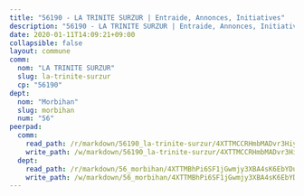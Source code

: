 ```yaml
---
title: "56190 - LA TRINITE SURZUR | Entraide, Annonces, Initiatives"
description: "56190 - LA TRINITE SURZUR | Entraide, Annonces, Initiatives"
date: 2020-01-11T14:09:21+09:00
collapsible: false
layout: commune
comm:
  nom: "LA TRINITE SURZUR"
  slug: la-trinite-surzur
  cp: "56190"
dept:
  nom: "Morbihan"
  slug: morbihan
  num: "56"
peerpad:
  comm:
    read_path: /r/markdown/56190_la-trinite-surzur/4XTTMCCRHmbMADvr3HiyAgMHXE5229XkoGqHCpsFSF2nL6uQ9
    write_path: /w/markdown/56190_la-trinite-surzur/4XTTMCCRHmbMADvr3HiyAgMHXE5229XkoGqHCpsFSF2nL6uQ9-K3TgV2g8i7A8XxjPYAZ518ApGahDHoh8zsc1f94z3fNb8cciTBGZc716BWfqAXAR5HB5dLLRJrL6LTV6zCTwwr4muCcbBr5LgasHREEdb7zd8twrA8NZ2jVAmJNtsHkvHeZ4WXfT
  dept:
    read_path: /r/markdown/56_morbihan/4XTTMBhPi6SF1jGwmjy3XBA4sK6EbYDun44EYwF3irZ7aBa5U
    write_path: /w/markdown/56_morbihan/4XTTMBhPi6SF1jGwmjy3XBA4sK6EbYDun44EYwF3irZ7aBa5U-K3TgV3HyhWtqSpmJ2GGLPRtHigVTcxkFRVLMX5R66UyRAN55PNUQgmTNwaDuJmWps9EVWQzncDySYbA7Pg7qEdRXsayrZysPHK4HeKM3FG1U8vQvyUvaDoFo4L4Z8coFC71q4zES
---
```


